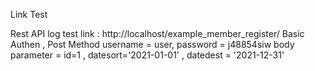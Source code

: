 Link Test





Rest API log test
link : http://localhost/example_member_register/
Basic Authen , Post Method
username = user, password = j48854siw
body parameter = id=1 , datesort='2021-01-01' , datedest = '2021-12-31'

